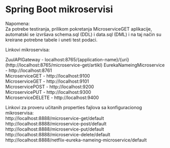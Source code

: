 # Spring Boot mikroservisi  

Napomena:  
Za potrebe testiranja, prilikom pokretanja MicroserviceGET aplikacije, automatski se izvršava schema.sql (DDL) i data.sql (DML) i na taj način su kreirane potrebne tabele i uneti test podaci.

Linkovi mikroservisa:  

ZuulAPIGateway - localhost:8765/{application-name}/{uri} (http://localhost:8765/microservice-get/artikl)
EurekaNameingMicroservice - http://localhost:8761  
MicroserviceGET - http://localhost:9100  
MicroserviceGET - http://localhost:9101  
MicroservicePOST - http://localhost:9200  
MicroservicePUT - http://localhost:9300  
MicroserviceDELETE - http://localhost:9400  

Linkovi za proveru učitanih properties fajlova sa konfiguracionog mikroservisa:  
http://localhost:8888/microservice-get/default  
http://localhost:8888/microservice-post/default  
http://localhost:8888/microservice-put/default  
http://localhost:8888/microservice-delete/default  
http://localhost:8888/netflix-eureka-nameing-microservice/default  
